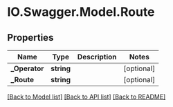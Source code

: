# IO.Swagger.Model.Route
## Properties

Name | Type | Description | Notes
------------ | ------------- | ------------- | -------------
**_Operator** | **string** |  | [optional] 
**_Route** | **string** |  | [optional] 

[[Back to Model list]](../README.md#documentation-for-models) [[Back to API list]](../README.md#documentation-for-api-endpoints) [[Back to README]](../README.md)

